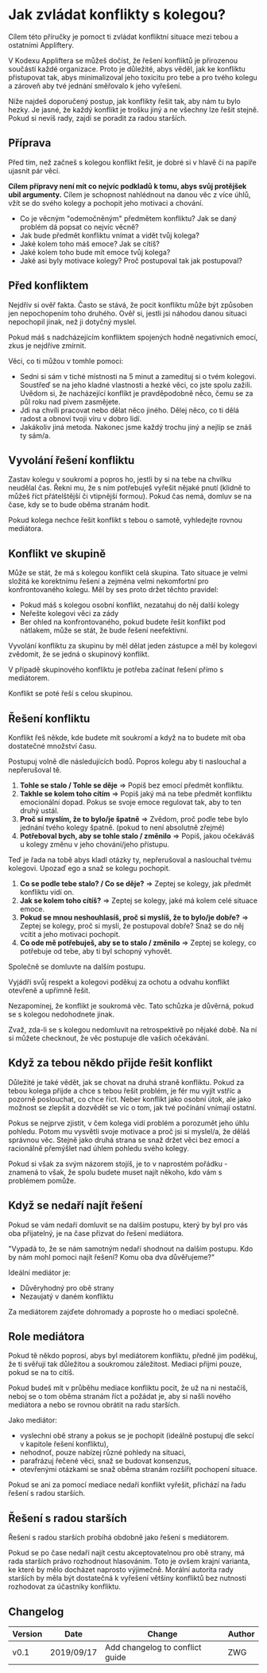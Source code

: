 # Jak zvládat konflikty s kolegou?

Cílem této příručky je pomoct ti zvládat konfliktní situace mezi tebou a ostatními Appliftery.

V Kodexu Appliftera se můžeš dočíst, že řešení konfliktů je přirozenou součástí každé organizace. Proto je důležité, abys věděl, jak ke konfliktu přistupovat tak, abys minimalizoval jeho toxicitu pro tebe a pro tvého kolegu a zároveň aby tvé jednání směřovalo k jeho vyřešení.

Níže najdeš doporučený postup, jak konflikty řešit tak, aby nám tu bylo hezky. Je jasné, že každý konflikt je trošku jiný a ne všechny lze řešit stejně. Pokud si nevíš rady, zajdi se poradit za radou starších.

## Příprava

Před tím, než začneš s kolegou konflikt řešit, je dobré si v hlavě či na papíře ujasnit pár věcí. 

**Cílem přípravy není mít co nejvíc podkladů k tomu, abys svůj protějšek ubil argumenty.** Cílem je schopnost nahlédnout na danou věc z více úhlů, vžít se do svého kolegy a pochopit jeho motivaci a chování.

- Co je věcným "odemočněným" předmětem konfliktu? Jak se daný problém dá popsat co nejvíc věcně?
- Jak bude předmět konfliktu vnímat a vidět tvůj kolega?
- Jaké kolem toho máš emoce? Jak se cítíš?
- Jaké kolem toho bude mít emoce tvůj kolega? 
- Jaké asi byly motivace kolegy? Proč postupoval tak jak postupoval?

## Před konfliktem

Nejdřív si ověř fakta. Často se stává, že pocit konfliktu může být způsoben jen nepochopením toho druhého. Ověř si, jestli jsi náhodou danou situaci nepochopil jinak, než ji dotyčný myslel.

Pokud máš s nadcházejícím konfliktem spojených hodně negativních emocí, zkus je nejdříve zmírnit.

Věci, co ti můžou v tomhle pomoci:

 * Sedni si sám v tiché místnosti na 5 minut a zamedituj si o tvém kolegovi. Soustřeď se na jeho kladné vlastnosti a hezké věci, co jste spolu zažili. Uvědom si, že nacházející konflikt je pravděpodobně něco, čemu se za půl roku nad pivem zasmějete.
 * Jdi na chvíli pracovat nebo dělat něco jiného. Dělej něco, co ti dělá radost a obnoví tvoji víru v dobro lidí.
 * Jakákoliv jiná metoda. Nakonec jsme každý trochu jiný a nejlíp se znáš ty sám/a.

## Vyvolání řešení konfliktu

Zastav kolegu v soukromí a popros ho, jestli by si na tebe na chvilku neudělal čas. Řekni mu, že s ním potřebuješ vyřešit nějaké pnutí (klidně to můžeš říct přátelštější či vtipnější formou). Pokud čas nemá, domluv se na čase, kdy se to bude oběma stranám hodit.

Pokud kolega nechce řešit konflikt s tebou o samotě, vyhledejte rovnou mediátora.

## Konflikt ve skupině

Může se stát, že má s kolegou konflikt celá skupina. Tato situace je velmi složitá ke korektnímu řešení a zejména velmi nekomfortní pro konfrontovaného kolegu. Měl by ses proto držet těchto pravidel:

* Pokud máš s kolegou osobní konflikt, nezatahuj do něj další kolegy
* Neřešte kolegovi věci za zády
* Ber ohled na konfrontovaného, pokud budete řešit konflikt pod nátlakem, může se stát, že bude řešení neefektivní.

Vyvolání konfliktu za skupinu by měl dělat jeden zástupce a měl by kolegovi zvědomit, že se jedná o skupinový konflikt.

V případě skupinového konfliktu je potřeba začínat řešení přímo s mediátorem.

Konflikt se poté řeší s celou skupinou.

## Řešení konfliktu

Konflikt řeš někde, kde budete mít soukromí a když na to budete mít oba dostatečné množství času.

Postupuj volně dle následujících bodů. Popros kolegu aby ti naslouchal a nepřerušoval tě.

1. **Tohle se stalo / Tohle se děje** => Popiš bez emocí předmět konfliktu. 
2. **Takhle se kolem toho cítím** => Popiš jaký má na tebe předmět konfliktu emocionální dopad. Pokus se svoje emoce regulovat tak, aby to ten druhý ustál.
3. **Proč si myslím, že to bylo/je špatně** =>  Zvědom, proč podle tebe bylo jednání tvého kolegy špatně. (pokud to není absolutně zřejmé)
4. **Potřeboval bych, aby se tohle stalo / změnilo** => Popiš, jakou očekáváš u kolegy změnu v jeho chování/jeho přístupu.

Teď je řada na tobě abys kladl otázky ty, nepřerušoval a naslouchal tvému kolegovi. Upozaď ego a snaž se kolegu pochopit.

1. **Co se podle tebe stalo? / Co se děje?** => Zeptej se kolegy, jak předmět konfliktu vidí on. 
2. **Jak se kolem toho cítíš?** => Zeptej se kolegy, jaké má kolem celé situace emoce.
3. **Pokud se mnou neshouhlasíš, proč si myslíš, že to bylo/je dobře?** => Zeptej se kolegy, proč si myslí, že postupoval dobře? Snaž se do něj vcítit a jeho motivaci pochopit.
4. **Co ode mě potřebuješ, aby se to stalo / změnilo** => Zeptej se kolegy, co potřebuje od tebe, aby ti byl schopný vyhovět.

Společně se domluvte na dalším postupu.

Vyjádři svůj respekt a kolegovi poděkuj za ochotu a odvahu konflikt otevřeně a upřímně řešit.

Nezapomínej, že konflikt je soukromá věc. Tato schůzka je důvěrná, pokud se s kolegou nedohodnete jinak.

Zvaž, zda-li se s kolegou nedomluvit na retrospektivě po nějaké době. Na ní si můžete checknout, že věc postupuje dle vašich očekávání.

## Když za tebou někdo přijde řešit konflikt

Důležité je také vědět, jak se chovat na druhá straně konfliktu. Pokud za tebou kolega přijde a chce s tebou řešit problém, je fér mu vyjít vstříc a pozorně poslouchat, co chce říct. Neber konflikt jako osobní útok, ale jako možnost se zlepšit a dozvědět se víc o tom, jak tvé počínání vnímají ostatní.

Pokus se nejprve zjistit, v čem kolega vidí problém a porozumět jeho úhlu pohledu. Potom mu vysvětli svoje motivace a proč jsi si myslel/a, že děláš správnou věc. Stejně jako druhá strana se snaž držet věci bez emocí a racionálně přemýšlet nad úhlem pohledu svého kolegy.

Pokud si však za svým názorem stojíš, je to v naprostém pořádku - znamená to však, že spolu budete muset najít někoho, kdo vám s problémem pomůže.

## Když se nedaří najít řešení

Pokud se vám nedaří domluvit se na dalším postupu, který by byl pro vás oba přijatelný, je na čase přizvat do řešení mediátora. 

"Vypadá to, že se nám samotným nedaří shodnout na dalším postupu. Kdo by nám mohl pomoci najít řešení? Komu oba dva důvěřujeme?"

Ideální mediátor je:
* Důvěryhodný pro obě strany
* Nezaujatý v daném konfliktu

Za mediátorem zajďete dohromady a poproste ho o mediaci společně. 

## Role mediátora

Pokud tě někdo poprosí, abys byl mediátorem konfliktu, předně jim poděkuj, že ti svěřují tak důležitou a soukromou záležitost. Mediaci přijmi pouze, pokud se na to cítíš. 

Pokud budeš mít v průběhu mediace konfliktu pocit, že už na ni nestačíš, neboj se o tom oběma stranám říct a požádat je, aby si našli nového mediátora a nebo se rovnou obrátit na radu starších.

Jako mediátor:
* vyslechni obě strany a pokus se je pochopit (ideálně postupuj dle sekcí v kapitole řešení konfliktu),
* nehodnoť, pouze nabízej různé pohledy na situaci,
* parafrázuj řečené věci, snaž se budovat konsenzus,
* otevřenými otázkami se snaž oběma stranám rozšířit pochopení situace.

Pokud se ani za pomocí mediace nedaří konflikt vyřešit, přichází na řadu řešení s radou starších.

## Řešení s radou starších

Řešení s radou starších probíhá obdobně jako řešení s mediátorem.

Pokud se po čase nedaří najít cestu akceptovatelnou pro obě strany, má rada starších právo rozhodnout hlasováním. Toto je ovšem krajní varianta, ke které by mělo docházet naprosto výjimečně. Morální autorita rady starších by měla být dostatečná k vyřešení většiny konfliktů bez nutnosti rozhodovat za účastníky konfliktu.

## Changelog

| Version | Date       | Change                          | Author |
| ------- | ---------- | ------------------------------- | ------ |
| v0.1    | 2019/09/17 | Add changelog to conflict guide | ZWG    |

